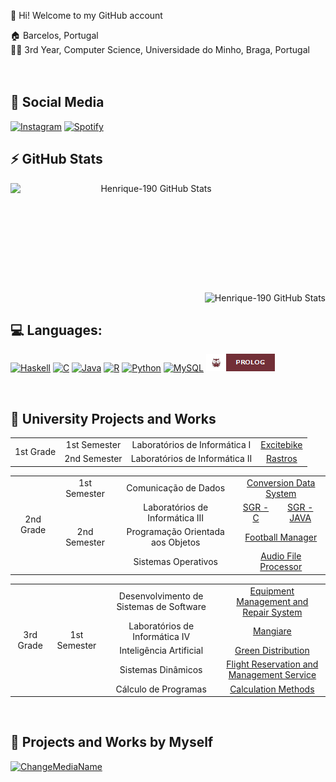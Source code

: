 👋 Hi! Welcome to my GitHub account

🏠 Barcelos, Portugal
<br>
👨‍🎓 3rd Year, Computer Science, Universidade do Minho, Braga, Portugal
<br><br><br>

## 📱 Social Media
[![Instagram](https://img.shields.io/badge/@henrique__0911-E4405F?style=for-the-badge&logo=instagram&logoColor=white)](https://www.instagram.com/190muralhas)
[![Spotify](https://img.shields.io/badge/Henrique_Alvelos-1ED760?&style=for-the-badge&logo=spotify&logoColor=white)](https://open.spotify.com/user/henriquealvelos?si=79c3136203bd4813)
<br>

<!---
[![Facebook](https://img.shields.io/badge/Henrique_Alvelos-1877F2?style=for-the-badge&logo=facebook&logoColor=white)](https://www.facebook.com/henrique.alvelos/) 
[![LinkedIn](https://img.shields.io/badge/LinkedIn-0077B5?style=for-the-badge&logo=linkedin&logoColor=white)]()
-->
## ⚡ GitHub Stats
<div style="text-align: center;">
    <img align="left" alt="Henrique-190 GitHub Stats" src="https://github-readme-stats.vercel.app/api?username=henrique-190&show_icons=true&hide_border=true&theme=react&include_all_commits=true&count_private=true)" width="450" height="175"/>
    <img align="right" alt="Henrique-190 GitHub Stats" src="https://github-readme-stats.vercel.app/api/top-langs/?username=henrique-190&card_width=260&layout=compact&show_icons=true&hide_border=true&theme=react&include_all_commits=true)"/>
</div>

<br><br><br><br><br><br><br><br><br><br><br>

## 💻 Languages:
[![Haskell](https://img.shields.io/badge/Haskell-190?style=for-the-badge&logo=haskell&logoColor=5D4F85&color=5D4F85&labelColor=ffffff)]()
[![C](https://img.shields.io/badge/C-190?style=for-the-badge&logo=c&logoColor=00599C&color=00599C&labelColor=ffffff)]()
[![Java](https://img.shields.io/badge/Java-190?style=for-the-badge&logo=java&logoColor=ED8B00&color=ED8B00&labelColor=ffffff)]()
[![R](https://img.shields.io/badge/R-190?style=for-the-badge&logo=r&logoColor=276DC3&color=276DC3&labelColor=ffffff)]()
[![Python](https://img.shields.io/badge/Python-190?style=for-the-badge&logo=python&logoColor=938200&color=938200&labelColor=ffffff)]()
[![MySQL](https://img.shields.io/badge/mysql-%2300f.svg?style=for-the-badge&logo=mysql&logoColor=1e81b0&color=1e81b0&labelColor=ffffff)]()
[![Prolog](https://github.com/Henrique-190/Henrique-190/blob/main/prolog.png?raw=true)]()

<br>

## 🧠 University Projects and Works
<table>
 <tr>
   <td align="center" valign="center" rowspan="2">1st Grade</td>
   <td align="center" valign="center">1st Semester</td>
   <td align="center" valign="center">Laboratórios de Informática I</td>
   <td colspan="2" align="center" valign="center"><a href="https://github.com/Henrique-190/University/tree/main/1st%20Grade/1st%20Semester/LI1">Excitebike</a></td>
     </tr>
 <tr>
   <td align="center" valign="center">2nd Semester</td>
   <td align="center" valign="center">Laboratórios de Informática II</td>
   <td colspan="2" align="center" valign="center"><a href="https://github.com/Henrique-190/University/tree/main/1st%20Grade/2nd%20Semester/LI2/LI2PL7G4">Rastros</a></td>
 </tr>
</table>
<table>
  <tr>
    <td align="center" valign="center" rowspan="5">2nd Grade</td>
    <td align="center" valign="center">1st Semester</td>
    <td align="center" valign="center">Comunicação de Dados</td>
    <td colspan="2" align="center" valign="center"><a href="https://github.com/Henrique-190/University/tree/main/2nd%20Grade/1st%20Semester/Comunica%C3%A7%C3%A3o%20de%20Dados">Conversion Data System</a></td>
  </tr>
  <tr>
    <td align="center" valign="center" rowspan="3">2nd Semester</td>
    <td align="center" valign="center">Laboratórios de Informática III</td>
    <td align="center" valign="center"><a href="https://github.com/Henrique-190/University/tree/main/2nd%20Grade/2nd%20Semester/LI3/project_c">SGR - C</a></td>
    <td align="center" valign="center"><a href="https://github.com/Henrique-190/University/tree/main/2nd%20Grade/2nd%20Semester/LI3/project_java">SGR - JAVA</a></td>
  </tr>
  <tr>
    <td align="center" valign="center">Programação Orientada aos Objetos</td>
    <td colspan="2" align="center" valign="center"><a href="https://github.com/Henrique-190/University/tree/main/2nd%20Grade/2nd%20Semester/POO">Football Manager</a></td>
  </tr>
  <tr>
    <td align="center" valign="center">Sistemas Operativos</td>
    <td colspan="2" align="center" valign="center"><a href="https://github.com/Henrique-190/University/tree/main/2nd%20Grade/2nd%20Semester/SO">Audio File Processor</a></td>
  </tr>
</table>
<table>
  <tr>
    <td align="center" valign="center" rowspan="6">3rd Grade</td>
    <td align="center" valign="center" rowspan="6">1st Semester</td>
    <td align="center" valign="center">Desenvolvimento de Sistemas de Software</td>
    <td colspan="2" align="center" valign="center"><a href="https://github.com/Henrique-190/University/tree/main/3rd%20Grade/1st%20Semester/DSS">Equipment Management and Repair System</a></td>
  </tr>
  <tr>
    <td align="center" valign="center">Laboratórios de Informática IV</td>
    <td align="center" valign="center"><a href="https://github.com/Henrique-190/University/tree/main/3rd%20Grade/1st%20Semester/LI4/">Mangiare</a></td>
  </tr>
  <tr>
    <td align="center" valign="center">Inteligência Artificial</td>
    <td colspan="2" align="center" valign="center"><a href="https://github.com/Henrique-190/University/tree/main/3rd%20Grade/1st%20Semester/IA">Green Distribution</a></td>
  </tr>
  <tr>
    <td align="center" valign="center">Sistemas Dinâmicos</td>
    <td colspan="2" align="center" valign="center"><a href="https://github.com/Henrique-190/University/tree/main/3rd%20Grade/1st%20Semester/SD">Flight Reservation and Management Service</a></td>
  </tr>
  <tr>
    <td align="center" valign="center">Cálculo de Programas</td>
    <td colspan="2" align="center" valign="center"><a href="https://github.com/Henrique-190/University/tree/main/3rd%20Grade/1st%20Semester/CP">Calculation Methods</a></td>
  </tr>
</table>
<br>

## 🧍 Projects and Works by Myself
[![ChangeMediaName](https://github-readme-stats.vercel.app/api/pin/?username=Henrique-190&repo=ChangeMediaName&show_icons=true&hide_border=true&theme=react&include_all_commits=true&count_private=true)](https://github.com/Henrique-190/ChangeMediaName)
<br><br><br>
